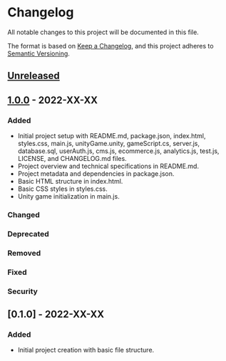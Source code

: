 # Changelog

All notable changes to this project will be documented in this file.

The format is based on [Keep a Changelog](https://keepachangelog.com/en/1.0.0/),
and this project adheres to [Semantic Versioning](https://semver.org/spec/v2.0.0.html).

## [Unreleased]

## [1.0.0] - 2022-XX-XX

### Added

- Initial project setup with README.md, package.json, index.html, styles.css, main.js, unityGame.unity, gameScript.cs, server.js, database.sql, userAuth.js, cms.js, ecommerce.js, analytics.js, test.js, LICENSE, and CHANGELOG.md files.
- Project overview and technical specifications in README.md.
- Project metadata and dependencies in package.json.
- Basic HTML structure in index.html.
- Basic CSS styles in styles.css.
- Unity game initialization in main.js.

### Changed

### Deprecated

### Removed

### Fixed

### Security

## [0.1.0] - 2022-XX-XX

### Added

- Initial project creation with basic file structure.

[Unreleased]: https://github.com/[YourGithubUsername]/[ProjectName]/compare/v1.0.0...HEAD
[1.0.0]: https://github.com/[YourGithubUsername]/[ProjectName]/compare/v0.1.0...v1.0.0
